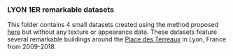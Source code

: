 ### LYON 1ER remarkable datasets

This folder contains 4 small datasets created using the method proposed [here](../Readme.md) but without any texture or appearance data. These datasets feature several remarkable buildings around the [Place des Terreaux](https://en.wikipedia.org/wiki/Place_des_Terreaux) in Lyon, France from 2009-2018.
